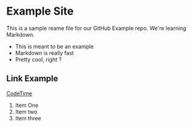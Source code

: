 # Example Site

This is a sample reame file for our GitHub Example repo. We're learning Markdown.

* This is meant to be an example
* Markdown is really fast
* Pretty cool, right ?

## Link Example
[CodeTime](https://www.codetime.io)

1. Item One
2. Item two
3. Item three
